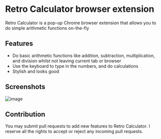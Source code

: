 # Retro Calculator browser extension
Retro Calculator is a pop-up Chrome browser extension that allows you to do simple arithmetic functions on-the-fly

## Features
- Do basic arithmetic functions like addition, subtraction, multiplication, and division whilst not leaving current tab or browser
- Use the keyboard to type in the numbers, and do calculations
- Stylish and looks good

## Screenshots
![image](https://user-images.githubusercontent.com/7586031/89307997-bbc8bc80-d63f-11ea-8ba7-06655559b278.png)

## Contribution
You may submit pull requests to add new features to Retro Calculator. I reserve all the rights to accept or reject any incoming pull requests.
